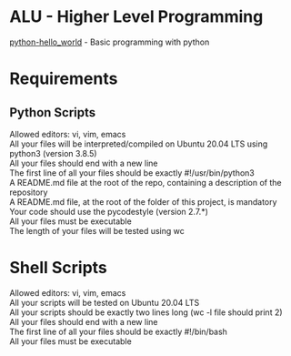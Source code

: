 # ALU - Higher Level Programming

[python-hello_world](https://github.com/ephraimm-zm/alu-higher_level_programming/tree/main/python-hello_world) - Basic programming with python

# Requirements
## Python Scripts
Allowed editors: vi, vim, emacs
<br>All your files will be interpreted/compiled on Ubuntu 20.04 LTS using python3 (version 3.8.5)
<br>All your files should end with a new line
<br>The first line of all your files should be exactly #!/usr/bin/python3
<br>A README.md file at the root of the repo, containing a description of the repository
<br>A README.md file, at the root of the folder of this project, is mandatory
<br>Your code should use the pycodestyle (version 2.7.*)
<br>All your files must be executable
<br>The length of your files will be tested using wc

# Shell Scripts
Allowed editors: vi, vim, emacs
<br>All your scripts will be tested on Ubuntu 20.04 LTS
<br>All your scripts should be exactly two lines long (wc -l file should print 2)
<br>All your files should end with a new line
<br>The first line of all your files should be exactly #!/bin/bash
<br>All your files must be executable
